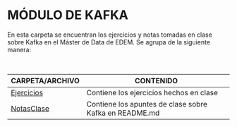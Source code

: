 # MÓDULO DE KAFKA

En esta carpeta se encuentran los ejercicios y notas tomadas en clase sobre Kafka en el Máster de Data de EDEM. Se agrupa de la siguiente manera:

<br>

| CARPETA/ARCHIVO | CONTENIDO |
| ------ | ------ |
| [Ejercicios](Ejercicios/) | Contiene los ejercicios hechos en clase |
| [NotasClase](NotasClase/) | Contiene los apuntes de clase sobre Kafka en README.md |

